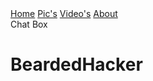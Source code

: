 <!DOCTYPE html>
<html lang="en">
<head>
    <meta charset="UTF-8">
    <meta http-equiv="X-UA-Compatible" content="IE=edge">
    <meta name="viewport" content="width=device-width, initial-scale=1.0">
    <title>BeardedHacker</title>
    <link rel="stylesheet" href="index.css">
</head>
<body>
    <div class="bg-img">
        <div class="container">
            <div class="topnav">
                <a class="nav-link" href="#">Home</a>
                <a class="nav-link" href="#">Pic's</a>
                <a class="nav-link" href="#">Video's</a>
                <a class="nav-link" href="#">About</a>
            </div>
        </div>
    </div>
    <form action="input">Chat Box</form>
</body>
<script src="index.js"></script>
</html>


# BeardedHacker

